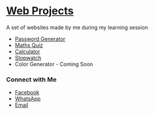 # [Web Projects](https://rupansamanta.github.io/projects/)

A set of websites made by me during my learning session
* [Password Generator](<https://rupansamanta.github.io/projects/Password Generator>)
* [Maths Quiz](<https://rupansamanta.github.io/projects/Maths Quiz>)
* [Calculator](https://rupansamanta.github.io/projects/calculator)
* [Stopwatch](https://rupansamanta.github.io/projects/stopwatch)
* Color Generator - Coming Soon
### Connect with Me
* [Facebook](https://www.facebook.com/rupan.samanta.50)
* [WhatsApp](https://wa.me/qr/UDSMVCEH2MKNB1)
* [Email](mailto:rupansamanta936@gmail.com)
